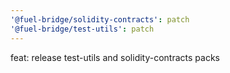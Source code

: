 ```yaml
---
'@fuel-bridge/solidity-contracts': patch
'@fuel-bridge/test-utils': patch
---
```


feat: release test-utils and solidity-contracts packs
